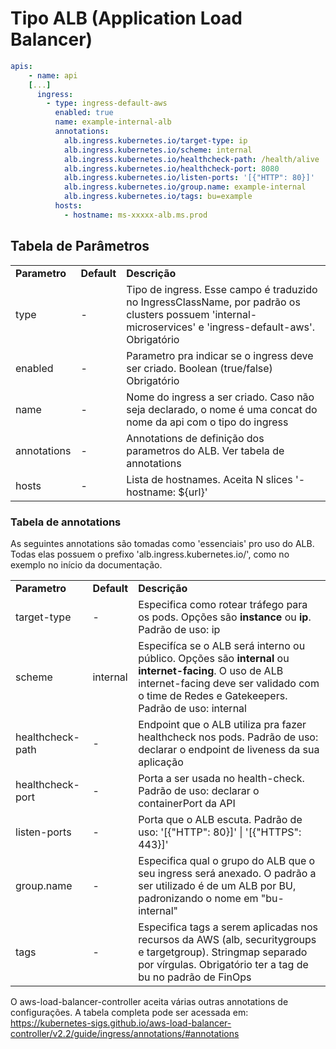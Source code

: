 # Tipo ALB (Application Load Balancer)

```yaml
apis:
    - name: api
    [...]
      ingress:
        - type: ingress-default-aws
          enabled: true
          name: example-internal-alb
          annotations:
            alb.ingress.kubernetes.io/target-type: ip
            alb.ingress.kubernetes.io/scheme: internal
            alb.ingress.kubernetes.io/healthcheck-path: /health/alive
            alb.ingress.kubernetes.io/healthcheck-port: 8080
            alb.ingress.kubernetes.io/listen-ports: '[{"HTTP": 80}]'
            alb.ingress.kubernetes.io/group.name: example-internal
            alb.ingress.kubernetes.io/tags: bu=example
          hosts:
            - hostname: ms-xxxxx-alb.ms.prod
```


## Tabela de Parâmetros
<table>

<tr>
<td> <b>Parametro</b> </td> <td> <b>Default</b> </td> <td> <b>Descrição</b> </td>
</tr>
<tr>
<td> type </td> <td> - </tb> <td> Tipo de ingress. Esse campo é traduzido no IngressClassName, por padrão os clusters possuem 'internal-microservices' e 'ingress-default-aws'. Obrigatório </td>
</tr>
<tr>
<td> enabled </td> <td> - </td> <td> Parametro pra indicar se o ingress deve ser criado. Boolean (true/false) Obrigatório </td>
</tr>
<tr>
<td> name </td> <td> - </td> <td> Nome do ingress a ser criado. Caso não seja declarado, o nome é uma concat do nome da api com o tipo do ingress </td>
</tr>
<tr>
<td> annotations </td> <td> - </td> <td> Annotations de definição dos parametros do ALB. Ver tabela de annotations </td>
</tr>
<tr>
<td> hosts </td> <td> - </td> <td> Lista de hostnames. Aceita N slices '- hostname: ${url}' </td>
</tr>
</table>


### Tabela de annotations 
As seguintes annotations são tomadas como 'essenciais' pro uso do ALB. Todas elas possuem o prefixo 'alb.ingress.kubernetes.io/', como no exemplo no início da documentação.

<table>

<tr>
<td> <b>Parametro</b> </td> <td> <b>Default</b> </td> <td> <b>Descrição</b> </td>
</tr>
<tr>
<td> target-type </td> <td> - </tb> <td> Especifica como rotear tráfego para os pods. Opções são <b>instance</b> ou <b>ip</b>. Padrão de uso: ip </td>
</tr>
<tr>
<td> scheme </td> <td> internal </td> <td> Especifíca se o ALB será interno ou público. Opções são <b>internal</b> ou <b>internet-facing</b>. O uso de ALB internet-facing deve ser validado com o time de Redes e Gatekeepers. Padrão de uso: internal </td>
</tr>
<tr>
<td> healthcheck-path </td> <td> - </td> <td> Endpoint que o ALB utiliza pra fazer healthcheck nos pods. Padrão de uso: declarar o endpoint de liveness da sua aplicação </td>
</tr>
<tr>
<td> healthcheck-port </td> <td> - </td> <td> Porta a ser usada no health-check. Padrão de uso: declarar o containerPort da API </td>
</tr>
<tr>
<td> listen-ports </td> <td> - </td> <td> Porta que o ALB escuta. Padrão de uso: '[{"HTTP": 80}]' | '[{"HTTPS": 443}]' </td>
</tr>
<tr>
<td> group.name </td> <td> - </td> <td> Especifica qual o grupo do ALB que o seu ingress será anexado. O padrão a ser utilizado é de um ALB por BU, padronizando o nome em "bu-internal" </td>
</tr>
<tr>
<td> tags </td> <td> - </td> <td> Especifica tags a serem aplicadas nos recursos da AWS (alb, securitygroups e targetgroup). Stringmap separado por vírgulas. Obrigatório ter a tag de bu no padrão de FinOps  </td>
</tr>
</table>

O aws-load-balancer-controller aceita várias outras annotations de configurações. A tabela completa pode ser acessada em: https://kubernetes-sigs.github.io/aws-load-balancer-controller/v2.2/guide/ingress/annotations/#annotations
